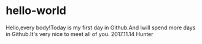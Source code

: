 # hello-world
Hello,every body!Today is my first day in Github.And Iwill spend more days in Github.It's very nice to meet all of you.
2017.11.14
Hunter

